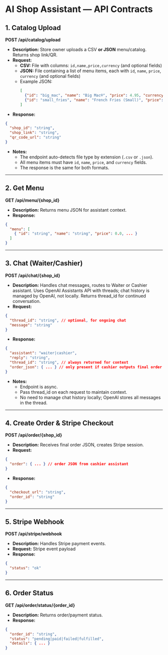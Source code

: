 # AI Shop Assistant — API Contracts

## 1. Catalog Upload

**POST /api/catalog/upload**
- **Description:** Store owner uploads a CSV **or JSON** menu/catalog. Returns shop link/QR.
- **Request:**
  - **CSV:** File with columns: `id,name,price,currency` (and optional fields)
  - **JSON:** File containing a list of menu items, each with `id`, `name`, `price`, `currency` (and optional fields)
  - Example JSON:
    ```json
    [
      {"id": "big_mac", "name": "Big Mac®", "price": 4.95, "currency": "EUR"},
      {"id": "small_fries", "name": "French Fries (Small)", "price": 1.35, "currency": "EUR"}
    ]
    ```
- **Response:**
```json
{
  "shop_id": "string",
  "shop_link": "string",
  "qr_code_url": "string"
}
```
- **Notes:**
  - The endpoint auto-detects file type by extension (`.csv` or `.json`).
  - All menu items must have `id`, `name`, `price`, and `currency` fields.
  - The response is the same for both formats.

---

## 2. Get Menu

**GET /api/menu/{shop_id}**
- **Description:** Returns menu JSON for assistant context.
- **Response:**
```json
{
  "menu": [
    { "id": "string", "name": "string", "price": 0.0, ... }
  ]
}
```

---

## 3. Chat (Waiter/Cashier)

**POST /api/chat/{shop_id}**
- **Description:** Handles chat messages, routes to Waiter or Cashier assistant. Uses OpenAI Assistants API with threads; chat history is managed by OpenAI, not locally. Returns thread_id for continued conversation.
- **Request:**
```json
{
  "thread_id": "string", // optional, for ongoing chat
  "message": "string"
}
```
- **Response:**
```json
{
  "assistant": "waiter|cashier",
  "reply": "string",
  "thread_id": "string", // always returned for context
  "order_json": { ... } // only present if cashier outputs final order
}
```
- **Notes:**
  - Endpoint is async.
  - Pass thread_id on each request to maintain context.
  - No need to manage chat history locally; OpenAI stores all messages in the thread.

---

## 4. Create Order & Stripe Checkout

**POST /api/order/{shop_id}**
- **Description:** Receives final order JSON, creates Stripe session.
- **Request:**
```json
{
  "order": { ... } // order JSON from cashier assistant
}
```
- **Response:**
```json
{
  "checkout_url": "string",
  "order_id": "string"
}
```

---

## 5. Stripe Webhook

**POST /api/stripe/webhook**
- **Description:** Handles Stripe payment events.
- **Request:** Stripe event payload
- **Response:**
```json
{
  "status": "ok"
}
```

---

## 6. Order Status

**GET /api/order/status/{order_id}**
- **Description:** Returns order/payment status.
- **Response:**
```json
{
  "order_id": "string",
  "status": "pending|paid|failed|fulfilled",
  "details": { ... }
}
``` 